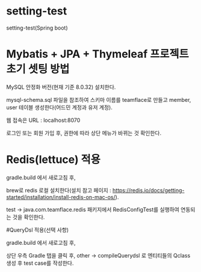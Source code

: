 # setting-test
setting-test(Spring boot)

# Mybatis + JPA + Thymeleaf 프로젝트 초기 셋팅 방법

MySQL 안정화 버전(현재 기준 8.0.32) 설치한다.

mysql-schema.sql 파일을 참조하여 스키마 이름를 teamflace로 만들고 member, user 테이블 생성한다(어드민 계정과 유저 계정).

웹 접속은 URL : localhost:8070

로그인 또는 회원 가입 후, 권한에 따라 상단 메뉴가 바뀌는 것 확인한다.

# Redis(lettuce) 적용

gradle.build 에서 새로고침 후,

brew로 redis 로컬 설치한다(설치 참고 페이지 : https://redis.io/docs/getting-started/installation/install-redis-on-mac-os/).

test -> java.com.teamflace.redis 패키지에서 RedisConfigTest를 실행하여 연동되는 것을 확인한다.

#QueryDsl 적용(선택 사항)

gradle.build 에서 새로고침 후,

상단 우측 Gradle 탭을 클릭 후, other -> compileQuerydsl 로 엔티티들의 Qclass 생성 후 test case를 작성한다.
